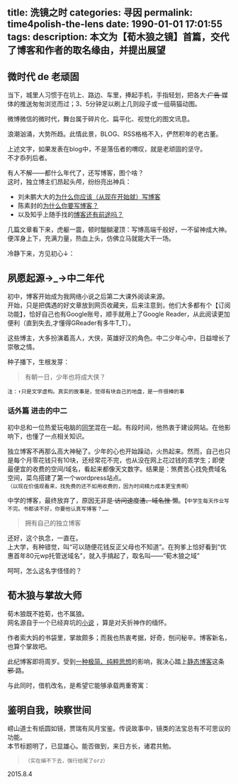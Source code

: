 title: 洗镜之时
categories: 寻因
permalink: time4polish-the-lens
date: 1990-01-01 17:01:55
tags:
description: 本文为【荀木狼之镜】首篇，交代了博客和作者的取名缘由，并提出展望
---


## 微时代 de 老顽固

当下，城里人习惯于在坑上、路边、车里，捧起手机，手指轻划，把各大<s> 广告 </s>媒体的推送匆匆浏览而过；3、5分钟足以刷上几则段子或一组萌猫动图。

微博微信的微时代，舞台属于碎片化、扁平化、视觉化的图文讯息。  
  
浪潮汹涌，大势所趋。此情此景，BLOG、RSS格格不入，俨然积年的老古董。  

上述文字，如果发表在blog中，不是落伍者的喟叹，就是老顽固的坚守。  
不才忝列后者。

有人不解——都什么年代了，还写博客，图个啥？  
这时，独立博主们昂起头颅，纷纷亮出神兵：  

- 刘未鹏大大的[为什么你应该（从现在开始就）写博客](http://mindhacks.cn/2009/02/15/why-you-should-start-blogging-now/)  
- 陈素封的[为什么你要写博客？](http://zhuanlan.zhihu.com/cnfeat/19743861)
- 以及知乎上随手找的[博客还有前途吗？](http://www.zhihu.com/question/19626397/answer/12804231)

几篇文章看下来，虎躯一震，顿时醍醐灌顶：写博高端千般好，一不留神成大神。便浑身上下，充满力量，热血上头，仿佛立马就能大干一场。

冷静下来，方见初心↓：

## 夙愿起源→_→中二年代
  
初中，博客开始成为我网络小说之后第二大课外阅读来源。  
开始，只是把偶遇的好文章放到网页收藏夹，后来注意到，他们大多都有个【订阅功能】，恰好自己也有Google账号，顺手就用上了Google Reader，从此阅读更加便利（直到失去,才懂得GReader有多牛T_T）。  

这些博主，大多扮演着高人，大侠，英雄好汉的角色。中二少年心中，日益增长了崇敬之情。

种子播下，生根发芽：  

> 有朝一日，少年也将成大侠？

`注：↑只是文学虚构。真实的故事是，觉得有块自己的地盘，是一件很棒的事`

### 话外篇 进击的中二

初中总和一位热爱玩电脑的[同学](http://www.jackh.cn/)混在一起。有段时间，他热衷于建设网站。在他影响下，也懂了一点相关知识。  

独立博客不再那么高大神秘了。少年的心也开始躁动，火热起来。然而，自己也只是每个月零花钱只有10块，还经常花不完，也从没在网上花过钱的乖学生；即使最便宜的收费的空间/域名，看起来都像天文数字。结果是：煞费苦心找免费域名空间，菜鸟搭建了第一个wordpress站点。  
`（以现在价值观看来，找免费的还不如用收费的，因为时间精力成本更宝贵啊）`

中学的博客，最终放弃了，原因无非是<s> 访问速度渣、域名挫 </s> 懒。`【中学生每天作业写不完。书都读不好，你要他认真写博客？……  `  

> 拥有自己的独立博客

还好，这个执念，一直在。  
上大学，有种错觉，叫“可以随便花钱反正父母也不知道”。在狗爹上恰好看到“优惠首年80元wp托管送域名”，就入手搞起了，取名叫——“荀木狼之域”

呵呵，怎么这名字怪怪的？  

## 荀木狼与掌故大师

荀木狼既不姓荀，也不属狼。  
网名源自于一个已经弃坑的[小说](http://free.qidian.com/Free/ShowBook.aspx?bookid=32408) ，算是对夭折神作的缅怀。  

作者索大妈的书袋里，掌故颇多；而我也热衷考据，好奇，刨问秘辛。博客新名，也算个掌故吧。  

此纪博客即将周岁。受到[一种极简、纯粹思想](http://www.yangzhiping.com/tech/writing-space.html)的影响，我决心踏上[静态博客](http://www.chinaz.com/special/static-blog/index.html)这条<s> 邪 </s>路。  

与此同时，借机改名，是希望它能够承载两重寄寓：

## 鉴明自我，映察世间

崂山道士有纸圆如镜，贾瑞有风月宝鉴。传说故事中，镜类的法宝总有不可思议的功能。  
本节标题明了，已显雄心。能否做到，来日方长，诸君共勉。
  
> `（实在编不下去，强行结尾了orz）`

2015.8.4


